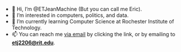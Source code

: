 - 👋 Hi, I’m @ETJeanMachine (But you can call me Eric).
- 👀 I’m interested in computers, politics, and data.
- 🌱 I’m currently learning Computer Science at Rochester Institute of Technology.
- 📫 You can reach me [via email](mailto:etj2206@rit.edu) by clicking the link, or by emailing to **etj2206@rit.edu**.

<!---
ETJeanMachine/ETJeanMachine is a ✨ special ✨ repository because its `README.md` (this file) appears on your GitHub profile.
You can click the Preview link to take a look at your changes.
--->
